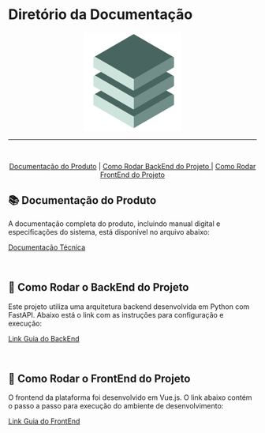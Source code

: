 

# Diretório da Documentação


<p align="center">
      <img src="/Anexos/img/fullstack.png" alt="Logo da Equipe FullStack">


<hr>
<br>
<p align="center">
  <a href ="#doc"> Documentação do Produto</a>  | 
  <a href ="#backend"> Como Rodar BackEnd do Projeto </a>  |
  <a href ="#frontend"> Como Rodar FrontEnd do Projeto </a>  
</p>

</p>

<span id="doc">

## :books: Documentação do Produto

A documentação completa do produto, incluindo manual digital e especificações do sistema, está disponível no arquivo abaixo:

[Documentação Técnica](https://github.com/FATEC-FULLSTACK/API6/blob/main/Anexos/Commits/Manual_Produto.pdf)

<br>


<span id="backend">

## :bookmark_tabs: Como Rodar o BackEnd do Projeto

Este projeto utiliza uma arquitetura backend desenvolvida em Python com FastAPI. Abaixo está o link com as instruções para configuração e execução:

[Link Guia do BackEnd](https://github.com/FATEC-FULLSTACK/BACKEND-API6S/tree/main)



<br>


<span id="frontend">

## :closed_book: Como Rodar o FrontEnd do Projeto

O frontend da plataforma foi desenvolvido em Vue.js. O link abaixo contém o passo a passo para execução do ambiente de desenvolvimento:

[Link Guia do FrontEnd](https://github.com/FATEC-FULLSTACK/FRONTEND-API6S/tree/main)


<br>









